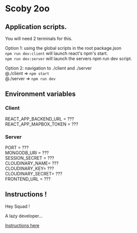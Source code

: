 # Scoby 2oo

## Application scripts.

You will need 2 terminals for this.

Option 1: using the global scripts in the root package.json  
`npm run dev:client` will launch react's npm's start.  
`npm run dev:server` will launch the servers npm run dev script.

Option 2: navigation to ./client and ./server  
@./client => `npm start`  
@./server => `npm run dev`

## Environment variables

### Client

REACT_APP_BACKEND_URL = ???  
REACT_APP_MAPBOX_TOKEN = ???

### Server

PORT = ???  
MONGODB_URI = ???  
SESSION_SECRET = ???  
CLOUDINARY_NAME= ???  
CLOUDINARY_KEY= ???  
CLOUDINARY_SECRET= ???  
FRONTEND_URL = ???

## Instructions !

Hey Squad !

A lazy developer...

[Instructions here](https://hackmd.io/xeGOzhG2QbG7y8F8dnM6Kg?view)
